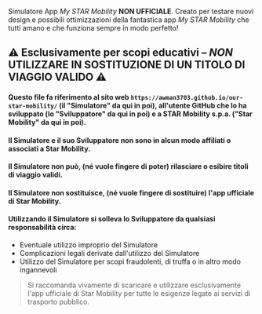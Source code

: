 Simulatore App _My STAR Mobility_ **NON UFFICIALE**.
Creato per testare nuovi design e possibili ottimizzazioni della fantastica app _My STAR Mobility_ che tutti amano e che funziona sempre in modo perfetto!
## ⚠️ Esclusivamente per scopi educativi – *NON* UTILIZZARE IN SOSTITUZIONE DI UN TITOLO DI VIAGGIO VALIDO ⚠️
#### Questo file fa riferimento al sito web ```https://awman3703.github.io/our-star-mobility/``` (il "Simulatore" da qui in poi), all'utente GitHub che lo ha sviluppato (lo "Sviluppatore" da qui in poi) e a STAR Mobility s.p.a. ("Star Mobility" da qui in poi).
#### Il Simulatore e il suo Sviluppatore non sono in alcun modo affiliati o associati a Star Mobility.
#### Il Simulatore non può, (né vuole fingere di poter) rilasciare o esibire titoli di viaggio validi.
#### Il Simulatore non sostituisce, (né vuole fingere di sostituire) l'app ufficiale di Star Mobility.
#### Utilizzando il Simulatore si solleva lo Sviluppatore da qualsiasi responsabilità circa:
- Eventuale utilizzo improprio del Simulatore
- Complicazioni legali derivate dall'utilizzo del Simulatore
- Utilizzo del Simulatore per scopi fraudolenti, di truffa o in altro modo ingannevoli

> Si raccomanda vivamente di scaricare e utilizzare esclusivamente l'app ufficiale di Star Mobility per tutte le esigenze legate ai servizi di trasporto pubblico.